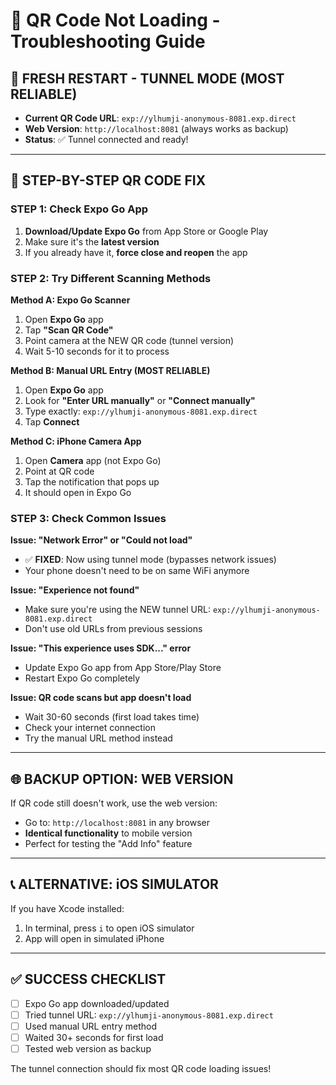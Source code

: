 # 🚨 QR Code Not Loading - Troubleshooting Guide

## 🔄 FRESH RESTART - TUNNEL MODE (MOST RELIABLE)
- **Current QR Code URL**: `exp://ylhumji-anonymous-8081.exp.direct`
- **Web Version**: `http://localhost:8081` (always works as backup)
- **Status**: ✅ Tunnel connected and ready!

---

## 📱 STEP-BY-STEP QR CODE FIX

### STEP 1: Check Expo Go App
1. **Download/Update Expo Go** from App Store or Google Play
2. Make sure it's the **latest version**
3. If you already have it, **force close and reopen** the app

### STEP 2: Try Different Scanning Methods

**Method A: Expo Go Scanner**
1. Open **Expo Go** app
2. Tap **"Scan QR Code"** 
3. Point camera at the NEW QR code (tunnel version)
4. Wait 5-10 seconds for it to process

**Method B: Manual URL Entry (MOST RELIABLE)**
1. Open **Expo Go** app  
2. Look for **"Enter URL manually"** or **"Connect manually"**
3. Type exactly: `exp://ylhumji-anonymous-8081.exp.direct`
4. Tap **Connect**

**Method C: iPhone Camera App**
1. Open **Camera** app (not Expo Go)
2. Point at QR code
3. Tap the notification that pops up
4. It should open in Expo Go

### STEP 3: Check Common Issues

**Issue: "Network Error" or "Could not load"**
- ✅ **FIXED**: Now using tunnel mode (bypasses network issues)
- Your phone doesn't need to be on same WiFi anymore

**Issue: "Experience not found"**  
- Make sure you're using the NEW tunnel URL: `exp://ylhumji-anonymous-8081.exp.direct`
- Don't use old URLs from previous sessions

**Issue: "This experience uses SDK..." error**
- Update Expo Go app from App Store/Play Store
- Restart Expo Go completely

**Issue: QR code scans but app doesn't load**
- Wait 30-60 seconds (first load takes time)
- Check your internet connection
- Try the manual URL method instead

---

## 🌐 BACKUP OPTION: WEB VERSION
If QR code still doesn't work, use the web version:
- Go to: `http://localhost:8081` in any browser
- **Identical functionality** to mobile version
- Perfect for testing the "Add Info" feature

---

## 📞 ALTERNATIVE: iOS SIMULATOR
If you have Xcode installed:
1. In terminal, press `i` to open iOS simulator
2. App will open in simulated iPhone

---

## ✅ SUCCESS CHECKLIST
- [ ] Expo Go app downloaded/updated
- [ ] Tried tunnel URL: `exp://ylhumji-anonymous-8081.exp.direct` 
- [ ] Used manual URL entry method
- [ ] Waited 30+ seconds for first load
- [ ] Tested web version as backup

The tunnel connection should fix most QR code loading issues!
